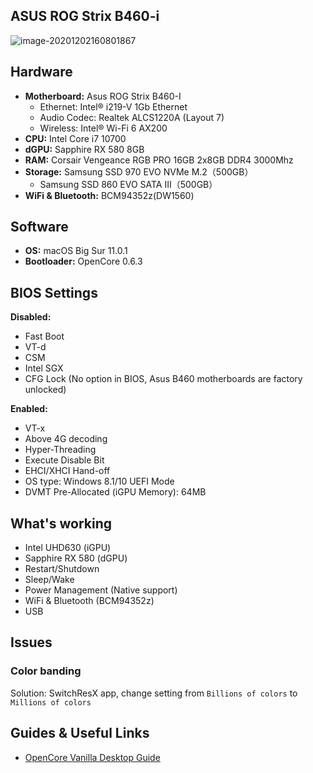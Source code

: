 ## ASUS ROG Strix B460-i

![image-20201202160801867](https://w-md.imzsy.design/image-20201202160801867.png)

## Hardware

- **Motherboard:** Asus ROG Strix B460-I
  - Ethernet: Intel® i219-V 1Gb Ethernet
  - Audio Codec: Realtek ALCS1220A (Layout 7)
  - Wireless: Intel® Wi-Fi 6 AX200
- **CPU:** Intel Core i7 10700
- **dGPU:** Sapphire RX 580 8GB
- **RAM:** Corsair Vengeance RGB PRO 16GB 2x8GB DDR4 3000Mhz
- **Storage:** Samsung SSD 970 EVO NVMe M.2（500GB）
  - Samsung SSD 860 EVO SATA III（500GB）
- **WiFi & Bluetooth:** BCM94352z(DW1560)

## Software

- **OS:** macOS Big Sur 11.0.1 
- **Bootloader:** OpenCore 0.6.3

## BIOS Settings

**Disabled:**

- Fast Boot
- VT-d
- CSM
- Intel SGX
- CFG Lock (No option in BIOS, Asus B460 motherboards are factory unlocked)

**Enabled:**

- VT-x
- Above 4G decoding
- Hyper-Threading
- Execute Disable Bit
- EHCI/XHCI Hand-off
- OS type: Windows 8.1/10 UEFI Mode
- DVMT Pre-Allocated (iGPU Memory): 64MB

## What's working

-  Intel UHD630 (iGPU)
-  Sapphire RX 580 (dGPU)
-  Restart/Shutdown
-  Sleep/Wake
-  Power Management (Native support)
-  WiFi & Bluetooth (BCM94352z)
-  USB

## Issues

### Color banding

Solution: SwitchResX app, change setting from `Billions of colors` to `Millions of colors`

## Guides & Useful Links

- [OpenCore Vanilla Desktop Guide](https://dortania.github.io/OpenCore-Install-Guide/)